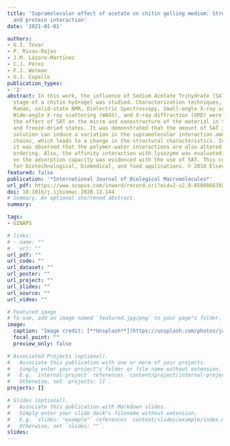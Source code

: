 ```yaml
---
title: 'Supramolecular effect of acetate on chitin gelling medium: Structural properties
  and protein interaction'
date: '2021-01-01'

authors:
- G.I. Tovar
- P. Rivas-Rojas
- J.M. Lázaro-Martínez
- C.J. Pérez
- F.J. Wolman
- G.J. Copello
publication_types:
- '2'
abstract: In this work, the influence of Sodium Acetate Trihydrate (SAT) on the gelling
  stage of a chitin hydrogel was studied. Characterization techniques, such as FTIR,
  Raman, solid-state NMR, Dielectric Spectroscopy, Small-angle X-ray scattering (SAXS),
  Wide-angle X-ray scattering (WAXS), and X-ray diffraction (XRD) were used to study
  the effect of SAT on the micro and nanostructure of the material in the wet, dry
  and freeze-dried states. It was demonstrated that the amount of SAT in the gelling
  solution can induce a variation in the supramolecular interaction among the polysaccharide
  chains, which leads to a change in the structural characteristics. In addition,
  it was observed that the polymer-water interactions are also altered by this structural
  ordering. Also, the affinity interaction with lysozyme was evaluated and an influence
  on the adsorption capacity was evidenced with the use of SAT. This could be an advance
  for biotechnological, biomedical, and food applications. © 2018 Elsevier B.V.
featured: false
publication: '*International Journal of Biological Macromolecules*'
url_pdf: https://www.scopus.com/inward/record.uri?eid=2-s2.0-85098663927&doi=10.1016%2fj.ijbiomac.2020.12.144&partnerID=40&md5=d567620e214a54ead08b665d3671ac66
doi: 10.1016/j.ijbiomac.2020.12.144
# Summary. An optional shortened abstract.
summary: 

tags:
- GINAPS

# links:
# - name: ""
#   url: ""
url_pdf: ""
url_code: ""
url_dataset: ""
url_poster: ""
url_project: ""
url_slides: ""
url_source: ""
url_video: ""

# Featured image
# To use, add an image named `featured.jpg/png` to your page"s folder. 
image:
  caption: "Image credit: [**Unsplash**](https://unsplash.com/photos/jdD8gXaTZsc)"
  focal_point: ""
  preview_only: false

# Associated Projects (optional).
#   Associate this publication with one or more of your projects.
#   Simply enter your project"s folder or file name without extension.
#   E.g. `internal-project` references `content/project/internal-project/index.md`.
#   Otherwise, set `projects: []`.
projects: []

# Slides (optional).
#   Associate this publication with Markdown slides.
#   Simply enter your slide deck"s filename without extension.
#   E.g. `slides: "example"` references `content/slides/example/index.md`.
#   Otherwise, set `slides: ""`.
slides:
---
```


